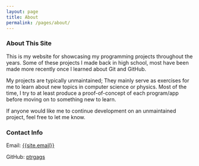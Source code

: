 ```yaml
---
layout: page
title: About
permalink: /pages/about/
---
```


### About This Site

This is my website for showcasing my programming projects throughout the years.
Some of these projects I made back in high school, most have been made
more recently once I learned about Git and GitHub.

My projects are typically unmaintained; They mainly serve as exercises for me
to learn about new topics in computer science or physics.
Most of the time, I try to at least produce a proof-of-concept of each
program/app before moving on to something new to learn.

If anyone would like me to continue development on an unmaintained project,
feel free to let me know.

### Contact Info

Email: [{{site.email}}](mailto:{{site.email}})

GitHub: [ptrgags](http://github.com/ptrgags)
